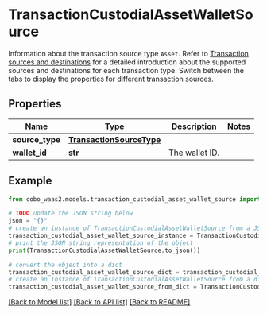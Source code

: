 # TransactionCustodialAssetWalletSource

Information about the transaction source type `Asset`. Refer to [Transaction sources and destinations](https://www.cobo.com/developers/v2/guides/transactions/sources-and-destinations) for a detailed introduction about the supported sources and destinations for each transaction type.  Switch between the tabs to display the properties for different transaction sources. 

## Properties

Name | Type | Description | Notes
------------ | ------------- | ------------- | -------------
**source_type** | [**TransactionSourceType**](TransactionSourceType.md) |  | 
**wallet_id** | **str** | The wallet ID. | 

## Example

```python
from cobo_waas2.models.transaction_custodial_asset_wallet_source import TransactionCustodialAssetWalletSource

# TODO update the JSON string below
json = "{}"
# create an instance of TransactionCustodialAssetWalletSource from a JSON string
transaction_custodial_asset_wallet_source_instance = TransactionCustodialAssetWalletSource.from_json(json)
# print the JSON string representation of the object
print(TransactionCustodialAssetWalletSource.to_json())

# convert the object into a dict
transaction_custodial_asset_wallet_source_dict = transaction_custodial_asset_wallet_source_instance.to_dict()
# create an instance of TransactionCustodialAssetWalletSource from a dict
transaction_custodial_asset_wallet_source_from_dict = TransactionCustodialAssetWalletSource.from_dict(transaction_custodial_asset_wallet_source_dict)
```
[[Back to Model list]](../README.md#documentation-for-models) [[Back to API list]](../README.md#documentation-for-api-endpoints) [[Back to README]](../README.md)


